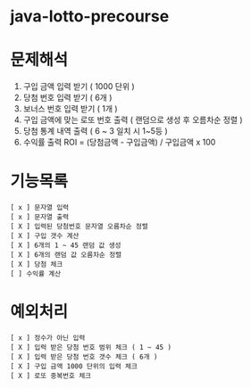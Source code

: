 # java-lotto-precourse


# 문제해석 
1. 구입 금액 입력 받기 ( 1000 단위 ) 
2. 당첨 번호 입력 받기 ( 6개 )
3. 보너스 번호 입력 받기 ( 1개 )
4. 구입 금액에 맞는 로또 번호 출력 ( 랜덤으로 생성 후 오름차순 정렬 )
5. 당첨 통계 내역 출력 ( 6 ~ 3 일치 시 1~5등 )
6. 수익률 출력 ROI =  (당첨금액 - 구입금액) / 구입금액 x 100 


# 기능목록
    [ x ] 문자열 입력
    [ x ] 문자열 출력
    [ X ] 입력된 당첨번호 문자열 오름차순 정렬
    [ X ] 구입 갯수 계산
    [ X ] 6개의 1 ~ 45 랜덤 값 생성
    [ X ] 6개의 랜덤 값 오름차순 정렬
    [ X ] 당첨 체크
    [ ] 수익률 계산

# 예외처리

    [ x ] 정수가 아닌 입력
    [ X ] 입력 받은 당첨 번호 범위 체크 ( 1 ~ 45 )
    [ X ] 입력 받은 당첨 번호 갯수 체크 ( 6개 )
    [ X ] 구입 금액 1000 단위의 입력 체크
    [ X ] 로또 중복번호 체크
